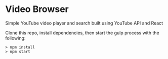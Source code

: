# Video Browser

Simple YouTube video player and search built using YouTube API and React

Clone this repo, install dependencies, then start the gulp process with the following:

```
> npm install
> npm start
```
